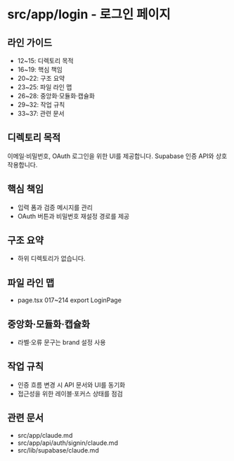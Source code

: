 # src/app/login - 로그인 페이지

## 라인 가이드
- 12~15: 디렉토리 목적
- 16~19: 핵심 책임
- 20~22: 구조 요약
- 23~25: 파일 라인 맵
- 26~28: 중앙화·모듈화·캡슐화
- 29~32: 작업 규칙
- 33~37: 관련 문서

## 디렉토리 목적
이메일·비밀번호, OAuth 로그인을 위한 UI를 제공합니다.
Supabase 인증 API와 상호작용합니다.

## 핵심 책임
- 입력 폼과 검증 메시지를 관리
- OAuth 버튼과 비밀번호 재설정 경로를 제공

## 구조 요약
- 하위 디렉토리가 없습니다.

## 파일 라인 맵
- page.tsx 017~214 export LoginPage

## 중앙화·모듈화·캡슐화
- 라벨·오류 문구는 brand 설정 사용

## 작업 규칙
- 인증 흐름 변경 시 API 문서와 UI를 동기화
- 접근성을 위한 레이블·포커스 상태를 점검

## 관련 문서
- src/app/claude.md
- src/app/api/auth/signin/claude.md
- src/lib/supabase/claude.md
